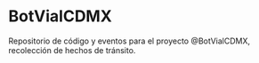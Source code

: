 # BotVialCDMX
Repositorio de código y eventos para el proyecto @BotVialCDMX, recolección de hechos de tránsito.

